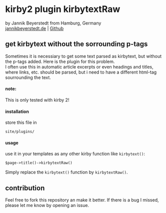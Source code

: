 # kirby2 plugin kirbytextRaw
by Jannik Beyerstedt from Hamburg, Germany  
[jannikbeyerstedt.de](http://jannikbeyerstedt.de) | [Github](https://github.com/jbeyerstedt)  


## get kirbytext without the sorrounding p-tags
Sometimes it is necessiary to get some text parsed as kirbytext, but without the p-tags added. Here is the plugin for this problem.  
I often use this in automatic article excerpts or even headings and titles, where links, etc. should be parsed, but i need to have a different html-tag sourrounding the text.

#### note:
This is only tested with kirby 2!

#### installation
store this file in
	
	site/plugins/

#### usage
use it in your templates as any other kirby function like `kirbytext()`:

    $page->title()->kirbytextRaw()

Simply replace the `kirbytext()` function by `kirbytextRaw()`.


## contribution
Feel free to fork this repository an make it better. If there is a bug I missed, please let me know by opening an issue.  